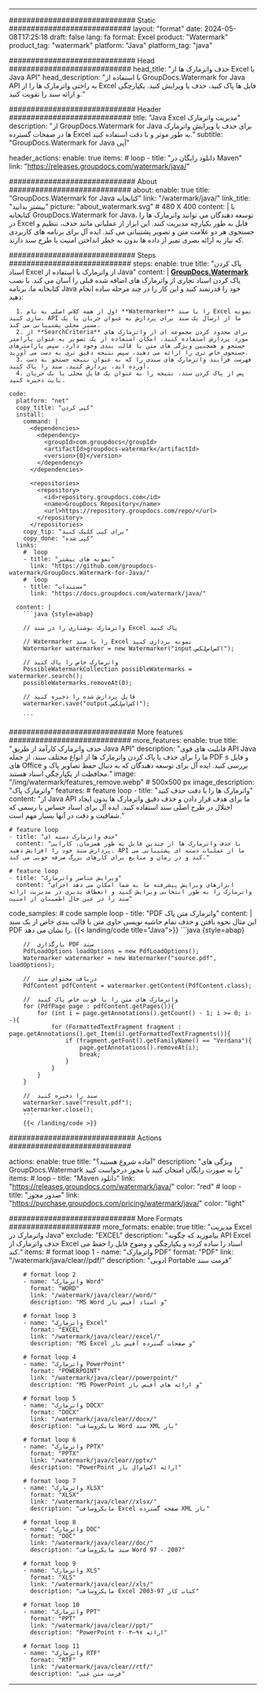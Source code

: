 
---
############################# Static ############################
layout: "format"
date:  2024-05-08T17:25:18
draft: false
lang: fa
format: Excel
product: "Watermark"
product_tag: "watermark"
platform: "Java"
platform_tag: "java"

############################# Head ############################
head_title: "حذف واترمارک ها از Excel با Java API"
head_description: "با استفاده از GroupDocs.Watermark for Java API به راحتی واترمارک ها را از Excel فایل ها پاک کنید، حذف یا ویرایش کنید. یکپارچگی و ارائه سند را تقویت کنید."

############################# Header ############################
title: "Java Excel مدیریت واترمارک" 
description: "از GroupDocs.Watermark for Java برای حذف یا ویرایش واترمارک ها در صفحات گسترده Excel به طور موثر و با دقت استفاده کنید."
subtitle: "GroupDocs.Watermark for Java آپی" 

header_actions:
  enable: true
  items:
    #  loop
    - title: "دانلود رایگان در Maven"
      link: "https://releases.groupdocs.com/watermark/java/"
      
############################# About ############################
about:
    enable: true
    title: "GroupDocs.Watermark for Java کتابخانه"
    link: "/watermark/java/"
    link_title: "بیشتر بدانید"
    picture: "about_watermark.svg" # 480 X 400
    content: |
       با کتابخانه GroupDocs.Watermark for Java، توسعه دهندگان می توانند واترمارک ها را در Excel فایل به طور یکپارچه مدیریت کنند. این ابزار از عملیاتی مانند حذف، تنظیم و جستجوی هر دو علامت متن و تصویر پشتیبانی می کند. ایده آل برای برنامه های کاربردی که نیاز به ارائه بصری تمیز از داده ها بدون به خطر انداختن امنیت یا طرح سند دارند.

############################# Steps ############################
steps:
    enable: true
    title: "پاک کردن اسناد Excel از واترمارک با استفاده از Java"
    content: |
      **[GroupDocs.Watermark](https://products.groupdocs.com/watermark/java/)** پاک کردن اسناد تجاری از واترمارک های اضافه شده قبلی را آسان می کند. با نصب کتابخانه ما، برنامه Java خود را قدرتمند کنید و این کار را در چند مرحله ساده انجام دهید:
      
      1. اول از همه کلاس اصلی به نام **Watermarker** را با سند Excel نمونه سازی کنید. API ما از ارسال یک سند برای پردازش به عنوان جریان یا یک مسیر محلی پشتیبانی می کند.
      2. از **SearchCriteria** برای محدود کردن مجموعه ای از واترمارک های مورد پردازش استفاده کنید. امکان استفاده از یک تصویر به عنوان پارامتر جستجو و همچنین ویژگی های متن یا قالب بندی وجود دارد. سپس پارامترهای جستجوی خاص تری را ارائه می دهید، سپس نتیجه دقیق تری به دست می آورید.
      3. فهرست فرآیند واترمارک های سندی را که به عنوان نتیجه جستجو به دست آورده اید، پردازش کنید. سند را پاک کنید.
      4. پس از پاک کردن سند، نتیجه را به عنوان یک فایل محلی یا یک جریان بایت ذخیره کنید.
   
    code:
      platform: "net"
      copy_title: "کپی کردن"
      install:
        command: |
          <dependencies>
            <dependency>
              <groupId>com.groupdocs</groupId>
              <artifactId>groupdocs-watermark</artifactId>
              <version>{0}</version>
            </dependency>
          </dependencies>

          <repositories>
            <repository>
              <id>repository.groupdocs.com</id>
              <name>GroupDocs Repository</name>
              <url>https://repository.groupdocs.com/repo/</url>
            </repository>
          </repositories>
        copy_tip: "برای کپی کلیک کنید"
        copy_done: "کپی شده"
      links:
        #  loop
        - title: "نمونه های بیشتر"
          link: "https://github.com/groupdocs-watermark/GroupDocs.Watermark-for-Java/"
        #  loop
        - title: "مستندات"
          link: "https://docs.groupdocs.com/watermark/java/"
          
      content: |
        ```java {style=abap}

        // واترمارک نوشتاری را در سند Excel پاک کنید

        // Watermarker را با سند Excel نمونه برداری کنید
        Watermarker watermarker = new Watermarker("input.اکس‌اس‌لکس");
        
        // واترمارک خاص را پاک کنید
        PossibleWatermarkCollection possibleWatermarks = watermarker.search();
        possibleWatermarks.removeAt(0);

        // فایل پردازش شده را ذخیره کنید
        watermarker.save("output.اکس‌اس‌لکس");
        
        ```    
        
############################# More features ############################
more_features:
  enable: true
  title: "حذف واترمارک کارآمد از طریق Java API"
  description: "قابلیت های قوی API Java ما را برای حذف یا پاک کردن واترمارک ها از انواع مختلف سند، از جمله PDF s و فایل های Office بررسی کنید. ایده آل برای توسعه دهندگان که به دنبال حفظ تصاویر پاک و محافظت از یکپارچگی اسناد هستند."
  image: "/img/watermark/features_remove.webp" # 500x500 px
  image_description: "واترمارک پاک"
  features:
    # feature loop
    - title: "واترمارک ها را با دقت حذف کنید"
      content: "از Java API ما برای هدف قرار دادن و حذف دقیق واترمارک ها بدون ایجاد اختلال در طرح اصلی سند استفاده کنید. ایده آل برای اسناد حساس یا رسمی که شفافیت و دقت در آنها بسیار مهم است."

    # feature loop
    - title: "حذف واترمارک دسته ای"
      content: "با حذف واترمارک ها از چندین فایل به طور همزمان، کارایی پردازش سند خود را افزایش دهید. API ما از عملیات دسته ای پشتیبانی می کند و در زمان و منابع برای کارهای بزرگ صرفه جویی می کند."

    # feature loop
    - title: "ویرایش عناصر واترمارک"
      content: "ابزارهای ویرایش پیشرفته ما به شما امکان می دهد اجزای واترمارک را به طور انتخابی ویرایش کنید و انعطاف پذیری در مدیریت ارائه سند را در عین حال اطمینان از امنیت"
      
  code_samples:
    # code sample loop
    - title: "PDF واترمارک متن پاک"
      content: |
        این مثال نحوه یافتن و حذف تمام حاشیه نویسی حاوی متن با قالب بندی خاص از یک سند PDF را نشان می دهد.
        {{< landing/code title="Java">}}
        ```java {style=abap}
        
        //  بارگذاری PDF سند
        PdfLoadOptions loadOptions = new PdfLoadOptions();
        Watermarker watermarker = new Watermarker("source.pdf", loadOptions);

        //  دریافت محتوای سند
        PdfContent pdfContent = watermarker.getContent(PdfContent.class);

        //  واترمارک های متن را با فونت خاص پاک کنید
        for (PdfPage page : pdfContent.getPages()){
            for (int i = page.getAnnotations().getCount() - 1; i >= 0; i--){
                for (FormattedTextFragment fragment : page.getAnnotations().get_Item(i).getFormattedTextFragments()){
                    if (fragment.getFont().getFamilyName() == "Verdana"){
                        page.getAnnotations().removeAt(i);
                        break;
                    }
                }
            }
        }

        //  سند را ذخیره کنید
        watermarker.save("result.pdf");
        watermarker.close();
        ```
        {{< /landing/code >}}


############################# Actions ############################

actions:
  enable: true
  title: "آماده شروع هستید؟"
  description: "ویژگی های GroupDocs.Watermark را به صورت رایگان امتحان کنید یا مجوز درخواست کنید"
  items:
    #  loop
    - title: "Maven دانلود"
      link: "https://releases.groupdocs.com/watermark/java/"
      color: "red"
        #  loop
    - title: "صدور مجوز"
      link: "https://purchase.groupdocs.com/pricing/watermark/java/"
      color: "light"


############################# More Formats #####################
more_formats:
    enable: true
    title: "مدیریت Excel واترمارک در Java"
    exclude: "EXCEL"
    description: "بیاموزید که چگونه API Excel حذف واترمارک از Excel اسناد را ساده کرده و یکپارچگی و وضوح فایل را حفظ می کند."
    items: 
        # format loop 1
        - name: "واترمارک PDF"
          format: "PDF"
          link: "/watermark/java/clear//pdf/"
          description: "ادوبی Portable فرمت سند"

        # format loop 2
        - name: "واترمارک Word"
          format: "WORD"
          link: "/watermark/java/clear//word/"
          description: "MS Word و اسناد آفیس باز"
          
        # format loop 3
        - name: "واترمارک Excel"
          format: "EXCEL"
          link: "/watermark/java/clear//excel/"
          description: "MS Excel و صفحات گسترده آفیس باز"

        # format loop 4
        - name: "واترمارک PowerPoint"
          format: "POWERPOINT"
          link: "/watermark/java/clear//powerpoint/"
          description: "MS PowerPoint و ارائه های آفیس باز"

        # format loop 5
        - name: "واترمارک DOCX"
          format: "DOCX"
          link: "/watermark/java/clear//docx/"
          description: "مایکروسافت Word سند XML باز"
          
        # format loop 6
        - name: "واترمارک PPTX"
          format: "PPTX"
          link: "/watermark/java/clear//pptx/"
          description: "PowerPoint ارائه اکس‌ام‌ال باز"
          
        # format loop 7
        - name: "واترمارک XLSX"
          format: "XLSX"
          link: "/watermark/java/clear//xlsx/"
          description: "مایکروسافت Excel صفحه گسترده XML باز"

        # format loop 8
        - name: "واترمارک DOC"
          format: "DOC"
          link: "/watermark/java/clear//doc/"
          description: "سند مایکروسافت Word 97 - 2007"

        # format loop 9
        - name: "واترمارک XLS"
          format: "XLS"
          link: "/watermark/java/clear//xls/"
          description: "مایکروسافت Excel کتاب کار 97-2003"

        # format loop 10
        - name: "واترمارک PPT"
          format: "PPT"
          link: "/watermark/java/clear//ppt/"
          description: "PowerPoint ارائه ۹۷—۲۰۰۳"

        # format loop 11
        - name: "واترمارک RTF"
          format: "RTF"
          link: "/watermark/java/clear//rtf/"
          description: "فرمت متن غنی"

---